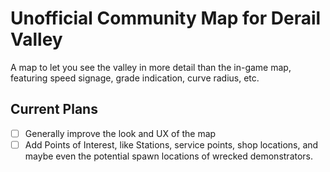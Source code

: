 # Unofficial Community Map for Derail Valley
A map to let you see the valley in more detail than the in-game map, featuring speed signage, grade indication, curve radius, etc.

## Current Plans
- [ ] Generally improve the look and UX of the map
- [ ] Add Points of Interest, like Stations, service points, shop locations, and maybe even the potential spawn locations of wrecked demonstrators.
